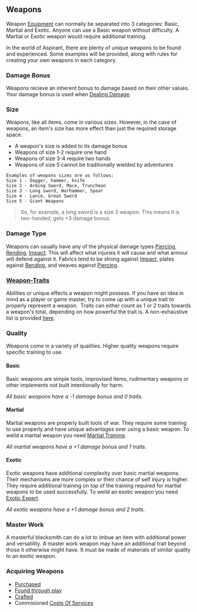 ## Weapons
Weapon [Equipment](Equipment) can normally be separated into 3 categories: Basic, Martial and Exotic. Anyone can use a Basic weapon without difficulty. A Martial or Exotic weapon would require additional training.

In the world of Aspirant, there are plenty of unique weapons to be found and experienced. Some examples will be provided, along with rules for creating your own weapons in each category.

### Damage Bonus
Weapons recieve an inherent bonus to damage based on their other values. Your damage bonus is used when [Dealing Damage](Combat#Dealing%20Damage).

### Size
Weapons, like all items, come in various sizes. However, in the case of weapons, an item's size has more effect than just the required storage space. 
- A weapon's size is added to its damage bonus
- Weapons of size 1-2 require one hand
- Weapons of size 3-4 require two hands
- Weapons of size 5 cannot be traditionally wielded by adventurers

```
Examples of weapons sizes are as follows:
Size 1 - Dagger, hammer, knife
Size 2 - Arming Sword, Mace, Truncheon
Size 3 - Long sword, Warhammer, Spear
Size 4 - Lance, Great Sword
Size 5 - Giant Weapons
```

> So, for example, a long sword is a size 3 weapon. This means it is two-handed, gets +3 damage bonus.

### Damage Type
Weapons can usually have any of the physical damage types [Piercing](Combat#Piercing), [Rending](Combat#Rending), [Impact](Combat#Impact). This will affect what injuries it will cause and what armour will defend against it. Fabrics tend to be strong against [Impact](Combat#Impact), plates against [Rending](Combat#Rending), and weaves against [Piercing](Combat#Piercing). 

### [Weapon-Traits](Weapon-Traits)
Abilities or unique effects a weapon might possess. If you have an idea in mind as a player or game master, try to come up with a unique trait to properly represent a weapon.  Traits can either count as 1 or 2 traits towards a weapon's total, depending on how powerful the trait is. A non-exhaustive list is provided [here](Weapon-Traits). 

### Quality
Weapons come in a variety of qualities. Higher quality weapons require specific training to use.
#### Basic
Basic weapons are simple tools, improvised items, rudimentary weapons or other implements not built intentionally for harm.

*All basic weapons have a -1 damage bonus and 0 traits.*

#### Martial
Martial weapons are properly built tools of war. They require some training to use properly and have unique advantages over using a basic weapon. To weild a martial weapon you need [Martial Training](Combat-Training#Martial%20Training).

*All martial weapons have a +1 damage bonus and 1 traits.*

#### Exotic
Exotic weapons have additional complexity over basic martial weapons. Their mechanisms are more complex or their chance of self injury is higher. They require additional training on top of the training required for martial weapons to be used successfully. To weild an exotic weapon you need [Exotic Expert](Combat-Training#Exotic%20Expert).

*All exotic weapons have a +1 damage bonus and 2 traits.*

### Master Work
A masterful blacksmith can do a lot to imbue an item with additional power and versatility. A master work weapon may have an additional trait beyond those it otherwise might have. It must be made of materials of similar quality to an exotic weapon.

### Acquiring Weapons
* [Purchased](Example-Weapons)
* [Found through play](Equipment#Looting)
* [Crafted](Designing-Weapons)
* Commisioned [Costs Of Services](Services#Costs%20Of%20Services)

